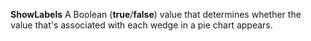 **ShowLabels** A Boolean (**true**/**false**) value that determines whether the value that's associated with each wedge in a pie chart appears.
